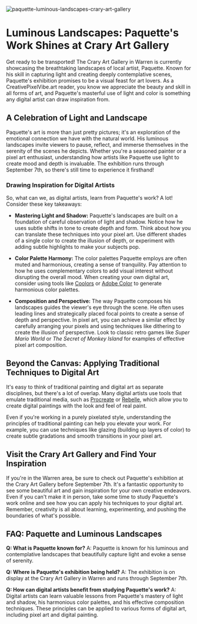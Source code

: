 ![paquette-luminous-landscapes-crary-art-gallery](https://images.pexels.com/photos/25527091/pexels-photo-25527091.png?auto=compress&cs=tinysrgb&fit=crop&h=627&w=1200)

# Luminous Landscapes: Paquette's Work Shines at Crary Art Gallery

Get ready to be transported! The Crary Art Gallery in Warren is currently showcasing the breathtaking landscapes of local artist, Paquette. Known for his skill in capturing light and creating deeply contemplative scenes, Paquette's exhibition promises to be a visual feast for art lovers. As a CreativePixelVibe.art reader, you know we appreciate the beauty and skill in all forms of art, and Paquette's masterful use of light and color is something any digital artist can draw inspiration from.

## A Celebration of Light and Landscape

Paquette's art is more than just pretty pictures; it's an exploration of the emotional connection we have with the natural world. His luminous landscapes invite viewers to pause, reflect, and immerse themselves in the serenity of the scenes he depicts. Whether you're a seasoned painter or a pixel art enthusiast, understanding how artists like Paquette use light to create mood and depth is invaluable. The exhibition runs through September 7th, so there's still time to experience it firsthand!

### Drawing Inspiration for Digital Artists

So, what can we, as digital artists, learn from Paquette's work? A lot! Consider these key takeaways:

*   **Mastering Light and Shadow:** Paquette's landscapes are built on a foundation of careful observation of light and shadow. Notice how he uses subtle shifts in tone to create depth and form. Think about how you can translate these techniques into your pixel art. Use different shades of a single color to create the illusion of depth, or experiment with adding subtle highlights to make your subjects pop.

*   **Color Palette Harmony:** The color palettes Paquette employs are often muted and harmonious, creating a sense of tranquility. Pay attention to how he uses complementary colors to add visual interest without disrupting the overall mood. When creating your own digital art, consider using tools like [Coolors](https://coolors.co/) or [Adobe Color](https://color.adobe.com/) to generate harmonious color palettes.

*   **Composition and Perspective:** The way Paquette composes his landscapes guides the viewer's eye through the scene. He often uses leading lines and strategically placed focal points to create a sense of depth and perspective. In pixel art, you can achieve a similar effect by carefully arranging your pixels and using techniques like dithering to create the illusion of perspective. Look to classic retro games like *Super Mario World* or *The Secret of Monkey Island* for examples of effective pixel art composition.

## Beyond the Canvas: Applying Traditional Techniques to Digital Art

It's easy to think of traditional painting and digital art as separate disciplines, but there's a lot of overlap. Many digital artists use tools that emulate traditional media, such as [Procreate](https://procreate.art/) or [Rebelle](https://www.escapemotions.com/products/rebelle/), which allow you to create digital paintings with the look and feel of real paint.

Even if you're working in a purely pixelated style, understanding the principles of traditional painting can help you elevate your work. For example, you can use techniques like glazing (building up layers of color) to create subtle gradations and smooth transitions in your pixel art.

## Visit the Crary Art Gallery and Find Your Inspiration

If you're in the Warren area, be sure to check out Paquette's exhibition at the Crary Art Gallery before September 7th. It's a fantastic opportunity to see some beautiful art and gain inspiration for your own creative endeavors. Even if you can't make it in person, take some time to study Paquette's work online and see how you can apply his techniques to your digital art. Remember, creativity is all about learning, experimenting, and pushing the boundaries of what's possible.

## FAQ: Paquette and Luminous Landscapes

**Q: What is Paquette known for?**
A: Paquette is known for his luminous and contemplative landscapes that beautifully capture light and evoke a sense of serenity.

**Q: Where is Paquette's exhibition being held?**
A: The exhibition is on display at the Crary Art Gallery in Warren and runs through September 7th.

**Q: How can digital artists benefit from studying Paquette's work?**
A: Digital artists can learn valuable lessons from Paquette's mastery of light and shadow, his harmonious color palettes, and his effective composition techniques. These principles can be applied to various forms of digital art, including pixel art and digital painting.
